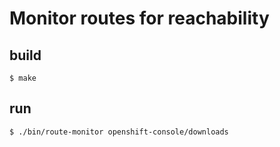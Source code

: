 # Monitor routes for reachability

## build

	$ make

## run

	$ ./bin/route-monitor openshift-console/downloads
